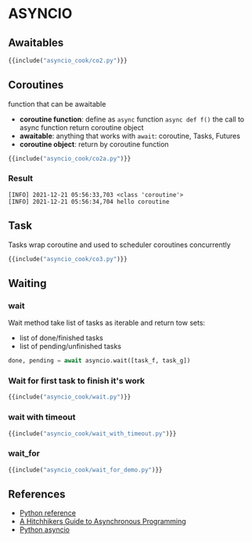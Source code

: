 # ASYNCIO

## Awaitables

```python
{{include("asyncio_cook/co2.py")}}
```

## Coroutines
function that can be awaitable  
- **coroutine function**: define as `async` function  `async def f()` the call to async function return coroutine object  
- **awaitable**: anything that works with `await`: coroutine, Tasks, Futures  
- **coroutine object**: return by coroutine function  

```python
{{include("asyncio_cook/co2a.py")}}
```

### Result
```
[INFO] 2021-12-21 05:56:33,703 <class 'coroutine'>
[INFO] 2021-12-21 05:56:34,704 hello coroutine
```

## Task
Tasks wrap coroutine and used to scheduler coroutines concurrently


```python
{{include("asyncio_cook/co3.py")}}
```

## Waiting
### wait 
Wait method take list of tasks as iterable and return tow sets:  
- list of done/finished tasks  
- list of pending/unfinished tasks

```python
done, pending = await asyncio.wait([task_f, task_g])
```
### Wait for first task to finish it's work
```python
{{include("asyncio_cook/wait.py")}}
```

### wait with timeout
```python
{{include("asyncio_cook/wait_with_timeout.py")}}
```

### wait_for

```python
{{include("asyncio_cook/wait_for_demo.py")}}
```

## References
- [Python reference](https://docs.python.org/3.8/library/asyncio-task.html)
- [A Hitchhikers Guide to Asynchronous Programming](https://github.com/crazyguitar/pysheeet/blob/master/docs/appendix/python-concurrent.rst)
- [Python asyncio](https://bbc.github.io/cloudfit-public-docs/)